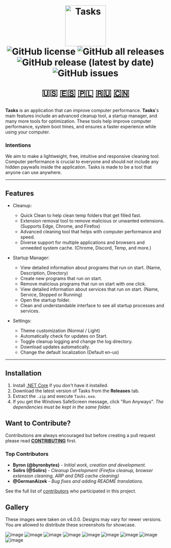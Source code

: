 <h1 align="center">
  <img src="https://user-images.githubusercontent.com/53088136/136106972-30a9cca8-7a32-479a-9368-74ffe2d60a43.png" alt="Tasks" height="128" /><br>
  <img alt="GitHub license" src="https://img.shields.io/github/license/byronbytes/tasks?style=flat-square"> <img alt="GitHub all releases" src="https://img.shields.io/github/downloads/byronbytes/Tasks/total?style=flat-square"> <img alt="GitHub release (latest by date)" src="https://img.shields.io/github/v/release/byronbytes/Tasks?style=flat-square"> <img alt="GitHub issues" src="https://img.shields.io/github/issues/byronbytes/Tasks?style=flat-square">
  
  🇺🇸 [🇪🇸](https://github.com/byronbytes/Tasks/blob/master/docs/Translated%20READMEs/README-ES.MD) [🇵🇱](https://github.com/byronbytes/Tasks/blob/master/docs/Translated%20READMEs/README-PL.md) [🇷🇺](https://github.com/byronbytes/Tasks/blob/master/docs/Translated%20READMEs/README-RU.md) [🇨🇳](https://github.com/byronbytes/Tasks/blob/master/docs/Translated%20READMEs/README-CN.md)
</h1>

**Tasks** is an application that can improve computer performance. **Tasks**'s main features include an advanced cleanup tool, a startup manager, and many more tools for optimization. These tools help improve computer performance, system boot times, and ensures a faster experience while using your computer.

### Intentions
We aim to make a lightweight, free, intuitive and responsive cleaning tool. Computer performance is crucial to everyone and should not include any hidden paywalls inside the application. Tasks is made to be a tool that anyone can use anywhere.

***

## Features

- Cleanup:
  - Quick Clean to help clean temp folders that get filled fast.
  - Extension removal tool to remove malicious or unwanted extensions. (Supports Edge, Chrome, and Firefox)
  - Advanced cleaning tool that helps with computer performance and speed.
  - Diverse support for multiple applications and browsers and unneeded system cache. (Chrome, Discord, Temp, and more.)

- Startup Manager:
  - View detailed information about programs that run on start. (Name, Description, Directory)
  - Create new programs that run on start.
  - Remove malicious programs that run on start with one click.
  - View detailed information about services that run on start. (Name, Service, Stopped or Running)
  - Open the startup folder.
  - Clean and understandable interface to see all startup processes and services.

- Settings:
  - Theme customization (Normal / Light)
  - Automatically check for updates on Start.
  - Toggle cleanup logging and change the log directory.
  - Download updates automatically.
  - Change the default localization (Default en-us)


 ***
 
## Installation

1. Install [.NET Core](https://dotnet.microsoft.com/download) if you don't have it installed.
2. Download the latest version of Tasks from the **Releases** tab.
3. Extract the `.zip` and execute `Tasks.exe`.
4. If you get the Windows SafeScreen message, click "Run Anyways".
*The dependencies must be kept in the same folder.*

## Want to Contribute?
Contributions are always encouraged but before creating a pull request please read [**CONTRIBUTING**](https://github.com/byronbytes/Tasks/blob/master/CONTRIBUTING.md) first.

### Top Contributors
* **Byron (@byronbytes)** - *Initial work, creation and development.*
* **Solirs (@Solirs)** - *Cleanup Development (Firefox cleanup, browser extension cleaning, ARP and DNS cache cleaning)*
* **@GermanAizek** - *Bug fixes and adding README translations.*

See the full list of [contributors](https://github.com/byronbytes/Tasks/contributors) who participated in this project.

## Gallery
These images were taken on v4.0.0. Designs may vary for newer versions.
You are allowed to distribute these screenshots for showcase.

![image](https://user-images.githubusercontent.com/53088136/164793997-bf03d87e-a1dd-483d-a84d-6c3eb3823643.png)
![image](https://user-images.githubusercontent.com/53088136/164794022-384ca46b-ddb4-46dc-86af-841f7fb1dac4.png)
![image](https://user-images.githubusercontent.com/53088136/164794530-ebb74a9c-e01c-4c6c-a822-886d8823de12.png)
![image](https://user-images.githubusercontent.com/53088136/164794601-2ae76f08-42a5-42f9-aa3b-5082a2295625.png)
![image](https://user-images.githubusercontent.com/53088136/164794724-a79f1088-76d4-4af3-b557-08ffab8ffa8d.png)
![image](https://user-images.githubusercontent.com/53088136/164794777-520c5c47-2f12-458d-b655-4e39ee6d3f42.png)
![image](https://user-images.githubusercontent.com/53088136/164794903-d4cabe26-c532-452c-9ec1-e549177467de.png)
![image](https://user-images.githubusercontent.com/53088136/164794968-d98dcc99-95f6-443c-ae6e-f75955a3d90f.png)
![image](https://user-images.githubusercontent.com/53088136/164795048-03ae8698-1fdf-4875-bbfb-26122593ecd7.png)










